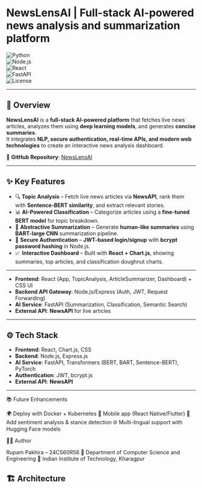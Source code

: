 # **NewsLensAI | Full-stack AI-powered news analysis and summarization platform**

![Python](https://img.shields.io/badge/Python-3.10-blue?logo=python)  
![Node.js](https://img.shields.io/badge/Node.js-18-green?logo=node.js)  
![React](https://img.shields.io/badge/React-18-blue?logo=react)  
![FastAPI](https://img.shields.io/badge/FastAPI-Backend-green?logo=fastapi)  
![License](https://img.shields.io/badge/License-MIT-yellow.svg)  

---

## 📌 **Overview**
**NewsLensAI** is a **full-stack AI-powered platform** that fetches live news articles, analyzes them using **deep learning models**, and generates **concise summaries**.  
It integrates **NLP, secure authentication, real-time APIs, and modern web technologies** to create an interactive news analysis dashboard.  

🔗 **GitHub Repository**: [NewsLensAI](https://github.com/liorupam123/NewsLensAI)  

---

## ✨ **Key Features**
- 🔍 **Topic Analysis** – Fetch live news articles via **NewsAPI**, rank them with **Sentence-BERT similarity**, and extract relevant stories.  
- 📊 **AI-Powered Classification** – Categorize articles using a **fine-tuned BERT model** for topic breakdown.  
- 📝 **Abstractive Summarization** – Generate **human-like summaries** using **BART-large CNN** summarization pipeline.  
- 🔐 **Secure Authentication** – **JWT-based login/signup** with **bcrypt password hashing** in Node.js.  
- 📈 **Interactive Dashboard** – Built with **React + Chart.js**, showing summaries, top articles, and classification doughnut charts.  

---


- **Frontend**: React (App, TopicAnalysis, ArticleSummarizer, Dashboard) + CSS UI  
- **Backend API Gateway**: Node.js/Express (Auth, JWT, Request Forwarding)  
- **AI Service**: FastAPI (Summarization, Classification, Semantic Search)  
- **External API**: **NewsAPI** for live articles  

---

## ⚙️ **Tech Stack**
- **Frontend**: React, Chart.js, CSS  
- **Backend**: Node.js, Express.js  
- **AI Service**: FastAPI, Transformers (BERT, BART, Sentence-BERT), PyTorch  
- **Authentication**: JWT, bcrypt.js  
- **External API**: **NewsAPI**  

---

📚 Future Enhancements

🌍 Deploy with Docker + Kubernetes
📱 Mobile app (React Native/Flutter)
🤖 Add sentiment analysis & stance detection
🌐 Multi-lingual support with Hugging Face models


👨‍💻 Author

Rupam Pakhira – 24CS60R58
📍 Department of Computer Science and Engineering
📍 Indian Institute of Technology, Kharagpur


## 🏗️ **Architecture**

